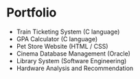 # Portfolio
- Train Ticketing System (C language)
- GPA Calculator (C language)
- Pet Store Website (HTML / CSS)
- Cinema Database Management (Oracle)
- Library System (Software Engineering)
- Hardware Analysis and Recommendation
